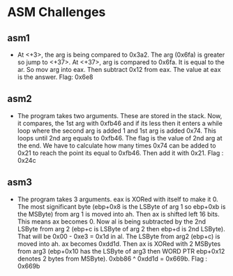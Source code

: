 # ASM Challenges
## asm1
-	At <+3>, the arg is being compared to 0x3a2. The arg (0x6fa) is greater so jump to <+37>. At <+37>, arg is compared to 0x6fa. It is equal to the ar. So mov arg into eax. Then subtract 0x12 from eax. The value at eax is the answer.
Flag: 0x6e8
## asm2
-	The program takes two arguments. These are stored in the stack. Now, it compares, the 1st arg with 0xfb46 and if its less then it enters a while loop where the second arg is added 1 and 1st arg is added 0x74. This loops until 2nd arg equals to 0xfb46. The flag is the value of 2nd arg at the end. We have to calculate how many times 0x74 can be added to 0x21 to reach the point its equal to 0xfb46. Then add it with 0x21.
Flag : 0x24c
## asm3
- The program takes 3 arguments. eax is XORed with itself to make it 0. The most significant byte (ebp+0x8 is the LSByte of arg 1 so ebp+0xb is the MSByte) from arg 1 is moved into ah. Then ax is shifted left 16 bits. This means ax becomes 0. Now al is being subtracted by the 2nd LSByte from arg 2 (ebp+c is LSByte of arg 2 then ebp+d is 2nd LSByte). That will be 0x00 - 0xe3 = 0x1d in al. The LSByte from arg2 (ebp+c) is moved into ah. ax becomes 0xdd1d. Then ax is XORed with 2 MSBytes from arg3 (ebp+0x10 has the LSByte of arg3 then WORD PTR ebp+0x12 denotes 2 bytes from MSByte). 0xbb86 ^ 0xdd1d = 0x669b.
Flag : 0x669b
